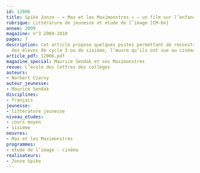 ```yaml
---
id: 12006
title: Spike Jonze – « Max et les Maximonstres » – un film sur l’enfance 
rubrique: Littérature de jeunesse et étude de l’image [CM-6e]
annee: 2009
magazine: n°3 2009-2010
pages: 7
description: Cet article propose quelques pistes permettant de reconstruire, avec
  des élèves de cycle 3 ou de sixième, l’œuvre qu’ils ont vue au cinéma. 
article_pdf: 12006.pdf
magazine_special: Maurice Sendak et ses Maximonstres
revue: L’école des lettres des collèges
auteurs:
- Norbert Czarny
auteur_jeunesse:
- Maurice Sendak
disciplines:
- français
jeunesse:
- littérature jeunesse
niveau_etudes:
- cours moyen
- sixième
oeuvres:
- Max et les Maximonstres
programmes:
- étude de l’image - cinéma
realisateurs:
- Jonze Spike
---
```

